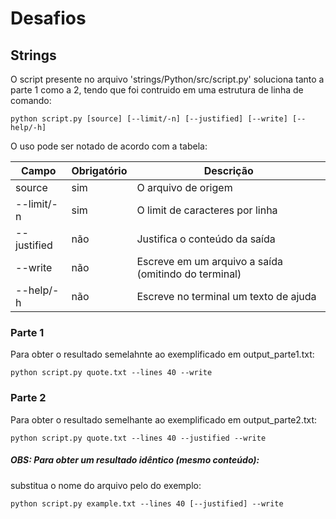 # Desafios

## Strings

O script presente no arquivo 'strings/Python/src/script.py' soluciona tanto a parte 1 como a 2, tendo que foi contruido em uma estrutura de linha de comando:
```Shell
python script.py [source] [--limit/-n] [--justified] [--write] [--help/-h]
```
O uso pode ser notado de acordo com a tabela:

| Campo       | Obrigatório   | Descrição
| ---         | ---           | ---   
| source      | sim           | O arquivo de origem
| --limit/-n  | sim           | O limit de caracteres por linha
| --justified | não           | Justifica o conteúdo da saída
| --write     | não           | Escreve em um arquivo a saída (omitindo do terminal)
| --help/-h   | não           | Escreve no terminal um texto de ajuda

### Parte 1
Para obter o resultado semelahnte ao exemplificado em output_parte1.txt:
```Shell
python script.py quote.txt --lines 40 --write
```

### Parte 2
Para obter o resultado semelhante ao exemplificado em output_parte2.txt:
```
python script.py quote.txt --lines 40 --justified --write
```

##### OBS: Para obter um resultado idêntico (mesmo conteúdo):
substitua o nome do arquivo pelo do exemplo:
```Shell
python script.py example.txt --lines 40 [--justified] --write
```